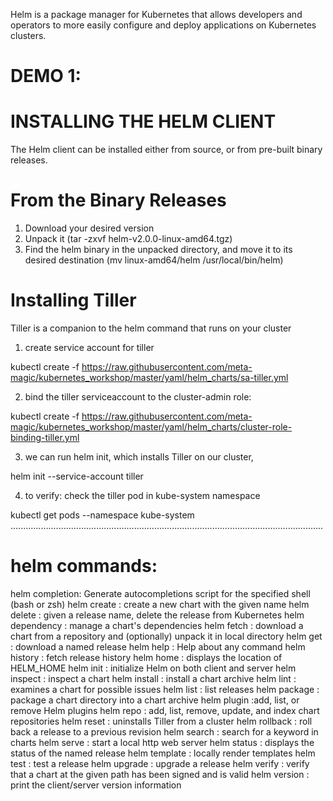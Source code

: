 Helm is a package manager for Kubernetes that allows developers and operators to more easily configure and deploy applications on Kubernetes clusters.

# DEMO 1:

# INSTALLING THE HELM CLIENT
The Helm client can be installed either from source, or from pre-built binary releases.

# From the Binary Releases

1) Download your desired version
2) Unpack it (tar -zxvf helm-v2.0.0-linux-amd64.tgz)
3) Find the helm binary in the unpacked directory, and move it to its desired destination (mv linux-amd64/helm /usr/local/bin/helm)

 # Installing Tiller
Tiller is a companion to the helm command that runs on your cluster

1) create service account for tiller

kubectl create -f https://raw.githubusercontent.com/meta-magic/kubernetes_workshop/master/yaml/helm_charts/sa-tiller.yml

2) bind the tiller serviceaccount to the cluster-admin role:

kubectl create -f https://raw.githubusercontent.com/meta-magic/kubernetes_workshop/master/yaml/helm_charts/cluster-role-binding-tiller.yml

3) we can run helm init, which installs Tiller on our cluster,

helm init --service-account tiller

4) to verify: check the tiller pod in kube-system namespace

kubectl get pods --namespace kube-system
............................................................................................................................

# helm commands:
 helm completion:  Generate autocompletions script for the specified shell (bash or zsh)
  helm create   :   create a new chart with the given name
  helm delete    :  given a release name, delete the release from Kubernetes
 helm dependency : manage a chart's dependencies
  helm fetch    :   download a chart from a repository and (optionally) unpack it in local directory
  helm get  :       download a named release
 helm help       : Help about any command
  helm history  :   fetch release history
 helm home   :     displays the location of HELM_HOME
  helm init   :     initialize Helm on both client and server
  helm inspect   :  inspect a chart
  helm install :    install a chart archive
 helm lint :       examines a chart for possible issues
  helm list     :   list releases
 helm package  :   package a chart directory into a chart archive
helm  plugin      :add, list, or remove Helm plugins
  helm repo :       add, list, remove, update, and index chart repositories
helm  reset   :    uninstalls Tiller from a cluster
  helm rollback :   roll back a release to a previous revision
  helm search  :  search for a keyword in charts
 helm serve   :    start a local http web server
 helm status  :    displays the status of the named release
  helm template   : locally render templates
helm  test    :    test a release
 helm upgrade   :  upgrade a release
 helm verify   :   verify that a chart at the given path has been signed and is valid
helm  version   :  print the client/server version information


